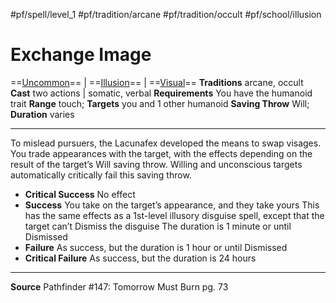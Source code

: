 #pf/spell/level_1 #pf/tradition/arcane #pf/tradition/occult #pf/school/illusion 
# Exchange Image
==[Uncommon](../../../Traits/Uncommon.md)== | ==[Illusion](../../../Traits/Illusion.md)== | ==[Visual](../../../Traits/Visual.md)==
**Traditions** arcane, occult
**Cast** two actions | somatic, verbal
**Requirements** You have the humanoid trait
**Range** touch; **Targets** you and 1 other humanoid
**Saving Throw** Will; **Duration** varies

---
To mislead pursuers, the Lacunafex developed the means to swap visages. You trade appearances with the target, with the effects depending on the result of the target’s Will saving throw. Willing and unconscious targets automatically critically fail this saving throw.

- **Critical Success** No effect
- **Success** You take on the target’s appearance, and they take yours This has the same effects as a 1st-level illusory disguise spell, except that the target can’t Dismiss the disguise The duration is 1 minute or until Dismissed
- **Failure** As success, but the duration is 1 hour or until Dismissed
- **Critical Failure** As success, but the duration is 24 hours

---
**Source** Pathfinder #147: Tomorrow Must Burn pg. 73